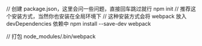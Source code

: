 // 创建 package.json，这里会问一些问题，直接回车跳过就行
npm init 
//  推荐这个安装方式，当然你也安装在全局环境下
// 这种安装方式会将 webpack 放入 devDependencies 依赖中
npm install --save-dev webpack

// 打包
node_modules/.bin/webpack
